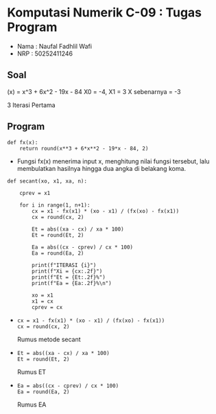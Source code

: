 # Komputasi Numerik C-09 : Tugas Program 

- Nama : Naufal Fadhlil Wafi
- NRP  : 50252411246

## Soal
(x) = x^3 + 6x^2 - 19x - 84
X0 = -4, X1 = 3
X sebenarnya = -3

3 Iterasi Pertama

## Program

```
def fx(x):
    return round(x**3 + 6*x**2 - 19*x - 84, 2)
```

- Fungsi fx(x) menerima input x, menghitung nilai fungsi tersebut, lalu membulatkan hasilnya hingga dua angka di belakang koma.

```
def secant(xo, x1, xa, n):

    cprev = x1

    for i in range(1, n+1):
        cx = x1 - fx(x1) * (xo - x1) / (fx(xo) - fx(x1))
        cx = round(cx, 2)

        Et = abs((xa - cx) / xa * 100)
        Et = round(Et, 2)

        Ea = abs((cx - cprev) / cx * 100)
        Ea = round(Ea, 2)

        print(f"ITERASI {i}")
        print(f"Xi = {cx:.2f}")
        print(f"Et = {Et:.2f}%")
        print(f"Ea = {Ea:.2f}%\n")

        xo = x1
        x1 = cx
        cprev = cx
```

- ```
  cx = x1 - fx(x1) * (xo - x1) / (fx(xo) - fx(x1))
  cx = round(cx, 2)
  ```
  Rumus metode secant

- ```
  Et = abs((xa - cx) / xa * 100)
  Et = round(Et, 2)
  ```
  Rumus ET

- ```
  Ea = abs((cx - cprev) / cx * 100)
  Ea = round(Ea, 2)
  ```
  Rumus EA
  

